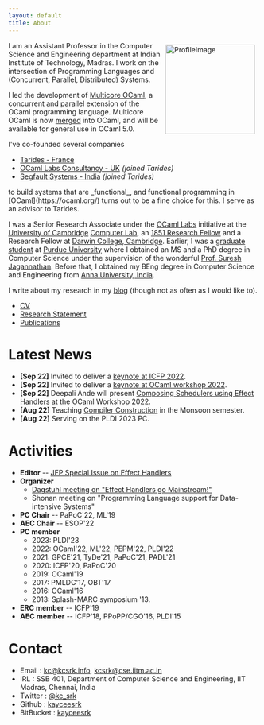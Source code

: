 ```yaml
---
layout: default
title: About
---
```


<img src="assets/profile.jpeg" alt="ProfileImage" style="width: 180px; float:
right; padding-right: 0.5rem; padding-left: 0.5rem; padding-top: 0.4rem;"/> I am
an Assistant Professor in the Computer Science and Engineering department at
Indian Institute of Technology, Madras. I work on the intersection of
Programming Languages and (Concurrent, Parallel, Distributed) Systems.

I led the development of [Multicore
OCaml](https://github.com/ocamllabs/ocaml-multicore), a concurrent and parallel
extension of the OCaml programming language. Multicore OCaml is now
[merged](https://github.com/ocaml/ocaml/pull/10831) into OCaml, and will be
available for general use in OCaml 5.0.

I've co-founded several companies 

* [Tarides - France](https://tarides.com/)
* [OCaml Labs Consultancy - UK](http://ocamllabs.io/) _(joined Tarides)_
* [Segfault Systems - India](https://segfault.systems) _(joined Tarides)_

<p/>
to build systems that are _functional_, and functional programming in
[OCaml](https://ocaml.org/) turns out to be a fine choice for this. I serve as
an advisor to Tarides.

I was a Senior Research Associate under the [OCaml
Labs](http://www.cl.cam.ac.uk/projects/ocamllabs/) initiative at the [University
of Cambridge](http://www.cam.ac.uk/) [Computer Lab](http://www.cl.cam.ac.uk/),
an [1851 Research Fellow](http://www.royalcommission1851.org/awards/) and a
Research Fellow at [Darwin College, Cambridge](https://www.darwin.cam.ac.uk/).
Earlier, I was a [graduate student](https://www.cs.purdue.edu/homes/chandras/)
at [Purdue University](http://www.purdue.edu/) where I obtained an MS and a PhD
degree in Computer Science under the supervision of the wonderful [Prof. Suresh
Jagannathan](https://www.cs.purdue.edu/homes/suresh/). Before that, I obtained
my BEng degree in Computer Science and Engineering from [Anna University,
India](https://www.annauniv.edu/).

I write about my research in my [blog](http://kcsrk.info/blog/)
(though not as often as I would like to).

 * [CV](cv/cv.pdf)
 * [Research Statement](research/research.pdf)
 * [Publications](publications.html)

# Latest News

 * **\[Sep 22\]** Invited to deliver a [keynote at ICFP 2022](https://icfp22.sigplan.org/details/icfp-2022-papers/48/Keynote-3).   
 * **\[Sep 22\]** Invited to deliver a [keynote at OCaml workshop 2022](https://icfp22.sigplan.org/details/ocaml-2022-papers/16/Keynote-OCaml-5-0).   
 * **\[Sep 22\]** Deepali Ande will present [Composing Schedulers using Effect Handlers](papers/compose_ocaml22.pdf) at the OCaml Workshop 2022. 
 * **\[Aug 22\]** Teaching [Compiler Construction](https://kcsrk.info/cs3300_m22/) in the Monsoon semester.
 * **\[Aug 22\]** Serving on the PLDI 2023 PC.

# Activities

* **Editor** -- [JFP Special Issue on Effect Handlers](https://www.cambridge.org/core/journals/journal-of-functional-programming/collections/effects-and-handlers)
* **Organizer** 
  + [Dagstuhl meeting on "Effect Handlers go Mainstream!"](https://www.dagstuhl.de/en/program/calendar/semhp/?semnr=18172)
  + Shonan meeting on "Programming Language support for Data-intensive Systems"
* **PC Chair** -- PaPoC'22, ML'19
* **AEC Chair** -- ESOP'22
* **PC member**
  + 2023: PLDI'23
  + 2022: OCaml'22, ML'22, PEPM'22, PLDI'22
  + 2021: GPCE'21, TyDe'21, PaPoC'21, PADL'21
  + 2020: ICFP'20, PaPoC'20
  + 2019: OCaml'19
  + 2017: PMLDC'17, OBT'17
  + 2016: OCaml'16
  + 2013: Splash-MARC symposium '13.
* **ERC member** -- ICFP'19
* **AEC member** -- ICFP'18, PPoPP/CGO'16, PLDI'15

# Contact

 * Email : kc@kcsrk.info, kcsrk@cse.iitm.ac.in
 * IRL : SSB 401, Department of Computer Science and Engineering, IIT Madras, Chennai, India
 * Twitter : <a href="https://twitter.com/kc_srk"> @kc_srk </a>
 * Github : <a href="https://github.com/kayceesrk"> kayceesrk </a>
 * BitBucket : <a href="https://bitbucket.org/kayceesrk"> kayceesrk </a>


<br/>
